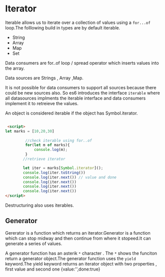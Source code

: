 # Iterator

Iterable allows us to iterate over a collection of values using a `for...of` loop.The folllowing build in types are by default iterable.
- String
- Array
- Map
- Set
  
Data consumers are for..of loop / spread operator which inserts values into the array.

Data sources are  Strings , Array ,Map.

It is not possible for data consumers to support all sources because there could be new sources also. So es6 introduces the interface `iterable` where all datasources implments the iterable interface and data consumers implement it to retreieve the values.

An object is considered iterable if the object has Symbol.iterator.

```html

 <script>
let marks = [10,20,30]
              
         //check iterable using for..of
         for(let m of marks){
             console.log(m);
         }
        //retrieve iterator

        let iter = marks[Symbol.iterator]();
        console.log(iter.toString())
        console.log(iter.next()) // value and done
        console.log(iter.next())
        console.log(iter.next())
        console.log(iter.next())
</script>
```

Destructuring also uses iterables.


## Generator

Gererator is a function which returns an iterator.Generator is a function which can stop midway and then continue from where it stopeed.It can generate a series of values.

A generator function has an asterik `*` character . The `*` shows the funciton return a generator object.The generator function uses the `yield` keyword.The yield keyword returns an iterator object with two properties , first value and second one  {value:'',done:true}
